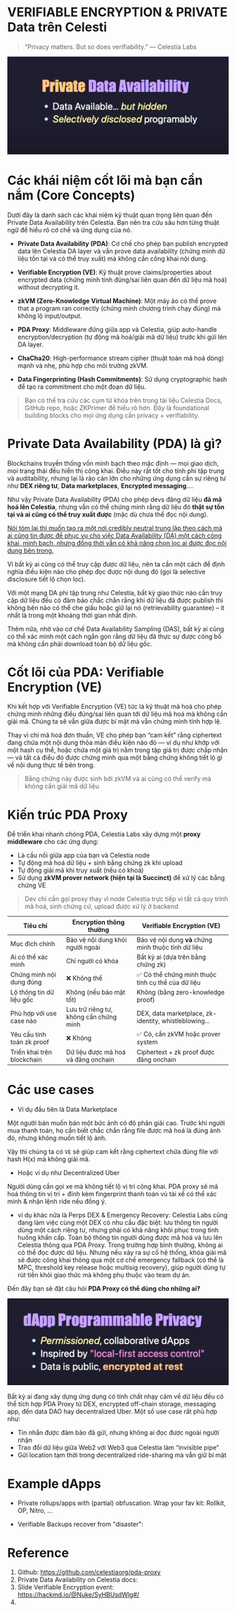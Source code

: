 # VERIFIABLE ENCRYPTION & PRIVATE Data trên Celesti



> “Privacy matters. But so does verifiability.” — Celestia Labs

![](images/Ve.png)

# Các khái niệm cốt lõi mà bạn cần nắm (Core Concepts)

Dưới đây là danh sách các khái niệm kỹ thuật quan trọng liên quan đến Private Data Availability trên Celestia. Bạn nên tra cứu sâu hơn từng thuật ngữ để hiểu rõ cơ chế và ứng dụng của nó.

* **Private Data Availability (PDA)**: Cơ chế cho phép bạn publish encrypted data lên Celestia DA layer và vẫn prove data availability (chứng minh dữ liệu tồn tại và có thể truy xuất) mà không cần công khai nội dung.

* **Verifiable Encryption (VE)**: Kỹ thuật prove claims/properties about encrypted data (chứng minh tính đúng/sai liên quan đến dữ liệu mã hoá) without decrypting it.

* **zkVM (Zero-Knowledge Virtual Machine)**: Một  máy ảo có thể prove that a program ran correctly (chứng minh chương trình chạy đúng) mà không lộ input/output.

* **PDA Proxy**: Middleware đứng giữa app và Celestia, giúp auto-handle encryption/decryption  (tự động mã hoá/giải mã dữ liệu) trước khi gửi lên DA layer.

* **ChaCha20**: High-performance stream cipher (thuật toán mã hoá dòng) mạnh và nhẹ, phù hợp cho môi trường zkVM.

*  **Data Fingerprinting (Hash Commitments)**: Sử dụng cryptographic hash để tạo ra commitment cho một đoạn dữ liệu.

> Bạn có thể tra cứu các cụm từ khóa trên trong tài liệu Celestia Docs, GitHub repo, hoặc ZKPrimer để hiểu rõ hơn. Đây là foundational building blocks cho mọi ứng dụng cần privacy + verifiability.


# Private Data Availability (PDA) là gì?

Blockchains truyền thống vốn minh bạch theo mặc định — mọi giao dịch, mọi trạng thái đều hiển thị công khai. Điều này rất tốt cho tính phi tập trung và auditability, nhưng lại là rào cản lớn cho những ứng dụng cần sự riêng tư như **DEX riêng tư**, **Data marketplaces**, **Encrypted messaging**....

Như vậy Private Data Availability (PDA) cho phép devs đăng dữ liệu **đã mã hoá lên Celestia**, nhưng vẫn có thể chứng minh rằng dữ liệu đó **thật sự tồn tại và ai cũng có thể truy xuất được** (mặc dù chưa thể đọc nội dung).



[Nói tóm lại thì muốn tạo ra một nơi credibly neutral trung lập theo cách mà ai cũng tin được để phục vụ cho việc Data Availability (DA) một cách công khai, minh bạch, nhưng đồng thời vẫn có khả năng chọn lọc ai được đọc nội dung bên trong.](https://docs.google.com/document/d/1XZyuOxdMm5INcHwQZOZ8ALRk_YkvicNwQHSfOVs8hoM/edit?tab=t.0#heading=h.dtwabt1t9yhe)


Vì bất kỳ ai cũng có thể truy cập được dữ liệu, nên ta cần một cách để định nghĩa điều kiện nào cho phép đọc được nội dung đó (gọi là selective disclosure tiết lộ chọn lọc).

Với một mạng DA phi tập trung như Celestia, bất kỳ giao thức nào cần truy cập dữ liệu đều có đảm bảo chắc chắn rằng khi dữ liệu đã được publish thì không bên nào có thể che giấu hoặc giữ lại nó (retrievability guarantee) – ít nhất là trong một khoảng thời gian nhất định.

Thêm nữa, nhờ vào cơ chế Data Availability Sampling (DAS), bất kỳ ai cũng có thể xác minh một cách ngắn gọn rằng dữ liệu đã thực sự được công bố mà không cần phải download toàn bộ dữ liệu gốc.

# Cốt lõi của PDA: Verifiable Encryption (VE)

Khi kết hợp với Verifiable Encryption (VE) tức là kỹ thuật mã hoá cho phép chứng minh những điều đúng/sai liên quan tới dữ liệu mã hoá mà không cần giải mã. Chúng ta sẽ vẫn giữa được bí mật mà vẫn chứng minh tính hợp lệ.

Thay vì chỉ mã hoá đơn thuần, VE cho phép bạn “cam kết” rằng ciphertext đang chứa một nội dung thỏa mãn điều kiện nào đó — ví dụ như khớp với một hash cụ thể, hoặc chứa một giá trị nằm trong tập giá trị được chấp nhận — và tất cả điều đó được chứng minh qua một bằng chứng không tiết lộ gì về nội dung thực tế bên trong.

> Bằng chứng này được sinh bởi zkVM và ai cũng có thể verify mà không cần giải mã dữ liệu

# Kiến trúc PDA Proxy 

Để triển khai nhanh chóng PDA, Celestia Labs xây dựng một **proxy middleware** cho các ứng dụng:

* Là cầu nối giữa app của bạn và Celestia node
* Tự động mã hoá dữ liệu + sinh bằng chứng zk khi upload
* Tự động giải mã khi truy xuất (nếu có khoá)
* Sử dụng **zkVM prover network (hiện tại là Succinct)** để xử lý các bằng chứng VE


> Dev chỉ cần gọi proxy thay vì node Celestia trực tiếp vì tất cả quy trình mã hoá, sinh chứng cứ, upload được xử lý ở backend

| Tiêu chí                                | Encryption thông thường                        | Verifiable Encryption (VE)                               |
|----------------------------------------|------------------------------------------------|----------------------------------------------------------|
| Mục đích chính                         | Bảo vệ nội dung khỏi người ngoài               | Bảo vệ nội dung **và** chứng minh thuộc tính dữ liệu     |
| Ai có thể xác minh                     | Chỉ người có khóa                              | Bất kỳ ai (dựa trên bằng chứng zk)                       |
| Chứng minh nội dung đúng               | ❌ Không thể                                   | ✅ Có thể chứng minh thuộc tính cụ thể của dữ liệu       |
| Lộ thông tin dữ liệu gốc               | Không (nếu bảo mật tốt)                         | Không (bằng zero-knowledge proof)                        |
| Phù hợp với use case nào               | Lưu trữ riêng tư, không cần chứng minh         | DEX, data marketplace, zk-identity, whistleblowing...    |
| Yêu cầu tính toán zk proof             | ❌ Không                                       | ✅ Có, cần zkVM hoặc prover system                        |
| Triển khai trên blockchain             | Dữ liệu được mã hoá và đăng onchain            | Ciphertext + zk proof được đăng onchain                  |



# Các use cases 

* Ví dụ đầu tiên là Data Marketplace

Một người bán muốn bán một bức ảnh có độ phân giải cao. Trước khi người mua thanh toán, họ cần biết chắc chắn rằng file được mã hoá là đúng ảnh đó, nhưng không muốn tiết lộ ảnh.

Vậy thì chúng ta có `VE` sẽ giúp cam kết rằng ciphertext chứa đúng file với hash H(x) mà không giải mã.

* Hoặc ví dụ như Decentralized Uber

Người dùng cần gọi xe mà không tiết lộ vị trí công khai. PDA proxy sẽ mã hoá thông tin vị trí + đính kèm fingerprint thanh toán vù tài xế có thể xác minh & nhận lệnh ride nếu đồng ý.


* ví dụ khác nữa là Perps DEX & Emergency Recovery: Celestia Labs cũng đang làm việc cùng một DEX có nhu cầu đặc biệt: lưu thông tin người dùng một cách riêng tư, nhưng phải có khả năng khôi phục trong tình huống khẩn cấp. Toàn bộ thông tin người dùng được mã hoá và lưu lên Celestia thông qua PDA Proxy. Trong trường hợp bình thường, không ai có thể đọc được dữ liệu. Nhưng nếu xảy ra sự cố hệ thống, khóa giải mã sẽ được công khai thông qua một cơ chế emergency fallback (có thể là MPC, threshold key release hoặc multisig recovery), giúp người dùng tự rút tiền khỏi giao thức mà không phụ thuộc vào team dự án.


Đến đây bạn sẽ đặt câu hỏi **PDA Proxy có thể dùng cho những ai?**

![](images/dApp_privacy.png)


Bất kỳ ai đang xây dựng ứng dụng có tính chất nhạy cảm về dữ liệu đều có thể tích hợp PDA Proxy từ DEX, encrypted off-chain storage, messaging app, đến data DAO hay decentralized Uber. Một số use case rất phù hợp như:

* Tin nhắn được đảm bảo đã gửi, nhưng không ai đọc được ngoài người nhận
* Trao đổi dữ liệu giữa Web2 với Web3 qua Celestia làm “invisible pipe”
* Gửi location tạm thời trong decentralized ride-sharing mà vẫn giữ bí mật


# Example dApps

* Private rollups/apps with (partial) obfuscation. Wrap your fav kit: Rollkit, OP, Nitro, …

* Verifiable Backups recover from "disaster": 



# Reference 
1. Github: https://github.com/celestiaorg/pda-proxy
2. Private Data Availability on Celestia docs: 
3. Slide Verifiable Encryption event: https://hackmd.io/@Nuke/SyHBUsdWlg#/
4. 